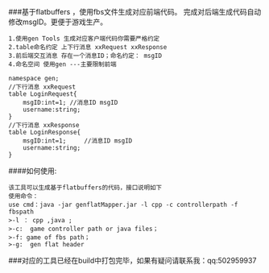 
###基于flatbuffers ，使用fbs文件生成对应前端代码。
完成对后端生成代码自动修改msgID。更便于游戏生产。

```
1.使用gen Tools 生成对应客户端代码你需要严格约定
2.table命名约定 上下行消息 xxRequest xxResponse
3.前后端交互消息 存在一个消息ID；命名约定： msgID
4.命名空间 使用gen ---主要限制前端 
```
 
 ```
namespace gen;
//下行消息 xxRequest
table LoginRequest{
     msgID:int=1; //消息ID msgID
     username:string;
}
//下行消息 xxResponse
table LoginResponse{
     msgID:int=1;     //消息ID msgID
     username:string;
}
```

####如何使用:
```
该工具可以生成基于flatbuffers的代码，接口说明如下
使用命令：
use cmd：java -jar genflatMapper.jar -l cpp -c controllerpath -f fbspath
>-l ： cpp ,java ;
>-c:  game controller path or java files；
>-f: game of fbs path；
>-g:  gen flat header
```
###对应的工具已经在build中打包完毕，如果有疑问请联系我：qq:502959937



